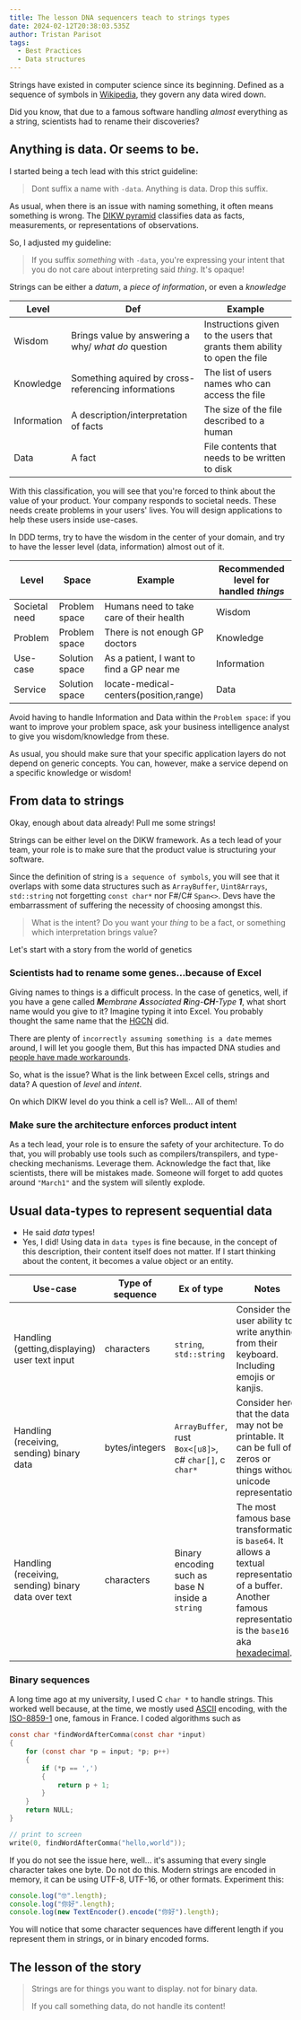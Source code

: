 ```yaml
---
title: The lesson DNA sequencers teach to strings types
date: 2024-02-12T20:38:03.535Z
author: Tristan Parisot
tags:
  - Best Practices
  - Data structures
---
```


Strings have existed in computer science since its beginning. Defined as a
sequence of symbols in
[Wikipedia](<https://en.wikipedia.org/wiki/String_(computer_science)>), they
govern any data wired down.

Did you know, that due to a famous software handling _almost_ everything as a
string, scientists had to rename their discoveries?

<!-- more -->

## Anything is data. Or seems to be.

I started being a tech lead with this strict guideline:

> Dont suffix a name with `-data`. Anything is data. Drop this suffix.

As usual, when there is an issue with naming something, it often means something
is wrong. The [DIKW pyramid](https://en.wikipedia.org/wiki/DIKW_pyramid)
classifies data as facts, measurements, or representations of observations.

So, I adjusted my guideline:

> If you suffix _something_ with `-data`, you're expressing your intent that you
> do not care about interpreting said _thing_. It's opaque!

Strings can be either a _datum_, a _piece of information_, or even a _knowledge_

<center>

| Level       | Def                                                 | Example                                                                   |
| ----------- | --------------------------------------------------- | ------------------------------------------------------------------------- |
| Wisdom      | Brings value by answering a why/ _what do_ question | Instructions given to the users that grants them ability to open the file |
| Knowledge   | Something aquired by cross-referencing informations | The list of users names who can access the file                           |
| Information | A description/interpretation of facts               | The size of the file described to a human                                 |
| Data        | A fact                                              | File contents that needs to be written to disk                            |

</center>

With this classification, you will see that you're forced to think about the
value of your product. Your company responds to societal needs. These needs
create problems in your users' lives. You will design applications to help these
users inside use-cases.

In DDD terms, try to have the wisdom in the center of your domain, and try to
have the lesser level (data, information) almost out of it.

<center>

| Level         | Space          | Example                                   | Recommended level for handled _things_ |
| ------------- | -------------- | ----------------------------------------- | -------------------------------------- |
| Societal need | Problem space  | Humans need to take care of their health  | Wisdom                                 |
| Problem       | Problem space  | There is not enough GP doctors            | Knowledge                              |
| Use-case      | Solution space | As a patient, I want to find a GP near me | Information                            |
| Service       | Solution space | locate-medical-centers(position,range)    | Data                                   |

</center>

Avoid having to handle Information and Data within the `Problem space`: if you
want to improve your problem space, ask your business intelligence analyst to
give you wisdom/knowledge from these.

As usual, you should make sure that your specific application layers do not
depend on generic concepts. You can, however, make a service depend on a
specific knowledge or wisdom!

## From data to strings

Okay, enough about data already! Pull me some strings!

Strings can be either level on the DIKW framework. As a tech lead of your team,
your role is to make sure that the product value is structuring your software.

Since the definition of string is `a sequence of symbols`, you will see that it
overlaps with some data structures such as `ArrayBuffer`, `Uint8Arrays`,
`std::string` not forgetting `const char*` nor F#/C# `Span<>`. Devs have the
embarrassment of suffering the necessity of choosing amongst this.

> What is the intent? Do you want your _thing_ to be a fact, or something which
> interpretation brings value?

Let's start with a story from the world of genetics

### Scientists had to rename some genes...because of Excel

Giving names to things is a difficult process. In the case of genetics, well, if
you have a gene called _**M**embrane **A**ssociated **R**ing-**CH**-Type **1**_, what short name
would you give to it? Imagine typing it into Excel. You probably thought the
same name that the
[HGCN](https://en.wikipedia.org/wiki/HUGO_Gene_Nomenclature_Committee) did.

There are plenty of `incorrectly assuming something is a date` memes around, I
will let you google them, But this has impacted DNA studies and
[people have made workarounds](https://www.nature.com/articles/s41598-022-17104-3).

So, what is the issue? What is the link between Excel cells, strings and data? A
question of _level_ and _intent_.

On which DIKW level do you think a cell is? Well... All of them!

### Make sure the architecture enforces product intent

As a tech lead, your role is to ensure the safety of your architecture. To do
that, you will probably use tools such as compilers/transpilers, and
type-checking mechanisms. Leverage them. Acknowledge the fact that, like
scientists, there will be mistakes made. Someone will forget to add quotes
around `"March1"` and the system will silently explode.

## Usual data-types to represent sequential data

- He said _data_ types!
- Yes, I did! Using data in `data types` is fine because, in the concept of this
  description, their content itself does not matter. If I start thinking about
  the content, it becomes a value object or an entity.

| Use-case                                            | Type of sequence | Ex of type                                              | Notes                                                                                                                                                                                                        |
| --------------------------------------------------- | ---------------- | ------------------------------------------------------- | ------------------------------------------------------------------------------------------------------------------------------------------------------------------------------------------------------------ |
| Handling (getting,displaying) user text input       | characters       | `string`, `std::string`                                 | Consider the user ability to write anything from their keyboard. Including emojis or kanjis.                                                                                                                 |
| Handling (receiving, sending) binary data           | bytes/integers   | `ArrayBuffer`, rust `Box<[u8]>`, c# `char[]`, c `char*` | Consider here that the data may not be printable. It can be full of zeros or things without unicode representation                                                                                           |
| Handling (receiving, sending) binary data over text | characters       | Binary encoding such as base N inside a `string`        | The most famous base transformation is `base64`. It allows a textual representation of a buffer. Another famous representation is the `base16` aka [hexadecimal](https://en.wikipedia.org/wiki/Hexadecimal). |

### Binary sequences

A long time ago at my university, I used C `char *` to handle strings. This
worked well because, at the time, we mostly used
[ASCII](https://en.wikipedia.org/wiki/ASCII) encoding, with the
[ISO-8859-1](https://en.wikipedia.org/wiki/ISO/IEC_8859-1) one, famous in
France. I coded algorithms such as

```c
const char *findWordAfterComma(const char *input)
{
    for (const char *p = input; *p; p++)
    {
        if (*p == ',')
        {
            return p + 1;
        }
    }
    return NULL;
}

// print to screen
write(0, findWordAfterComma("hello,world"));
```

If you do not see the issue here, well... it's assuming that every single
character takes one byte. Do not do this. Modern strings are encoded in memory,
it can be using UTF-8, UTF-16, or other formats.
Experiment this:

```ts
console.log("🤓".length);
console.log("你好".length);
console.log(new TextEncoder().encode("你好").length);
```

You will notice that some character sequences have different length if you represent them in strings, or in binary encoded forms.

## The lesson of the story

> Strings are for things you want to display. not for binary data.
>
> If you call something data, do not handle its content!
